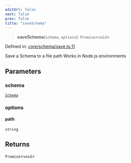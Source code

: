 ```yaml
---
editUrl: false
next: false
prev: false
title: "saveSchema"
---
```


> **saveSchema**(`schema`, `options`): `Promise`\<`void`\>

Defined in: [core/schema/save.ts:11](https://github.com/datisthq/dpkit/blob/7a3ebb9422265a09d2e84e0952d10e0101139f80/core/schema/save.ts#L11)

Save a Schema to a file path
Works in Node.js environments

## Parameters

### schema

[`Schema`](/reference/_dpkit/core/schema/)

### options

#### path

`string`

## Returns

`Promise`\<`void`\>
